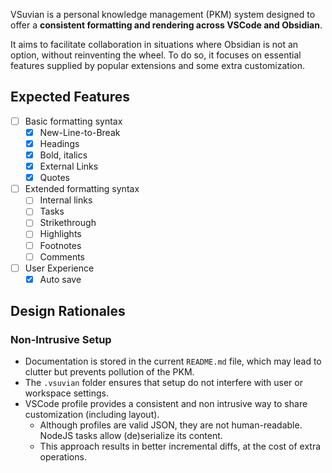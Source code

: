 VSuvian is a personal knowledge management (PKM) system designed to offer a **consistent formatting and rendering across VSCode and Obsidian**.

It aims to facilitate collaboration in situations where Obsidian is not an option, without reinventing the wheel. To do so, it focuses on essential features supplied by popular extensions and some extra customization.

## Expected Features

- [ ] Basic formatting syntax
    - [x] New-Line-to-Break
    - [x] Headings
    - [x] Bold, italics
    - [x] External Links
    - [x] Quotes
- [ ] Extended formatting syntax
    - [ ] Internal links
    - [ ] Tasks
    - [ ] Strikethrough
    - [ ] Highlights
    - [ ] Footnotes
    - [ ] Comments
- [ ] User Experience
    - [x] Auto save

## Design Rationales

### Non-Intrusive Setup

- Documentation is stored in the current `README.md` file, which may lead to clutter but prevents pollution of the PKM.
- The `.vsuvian` folder ensures that setup do not interfere with user or workspace settings.
- VSCode profile provides a consistent and non intrusive way to share customization (including layout).
    - Although profiles are valid JSON, they are not human-readable. NodeJS tasks allow (de)serialize its content.
    - This approach results in better incremental diffs, at the cost of extra operations.